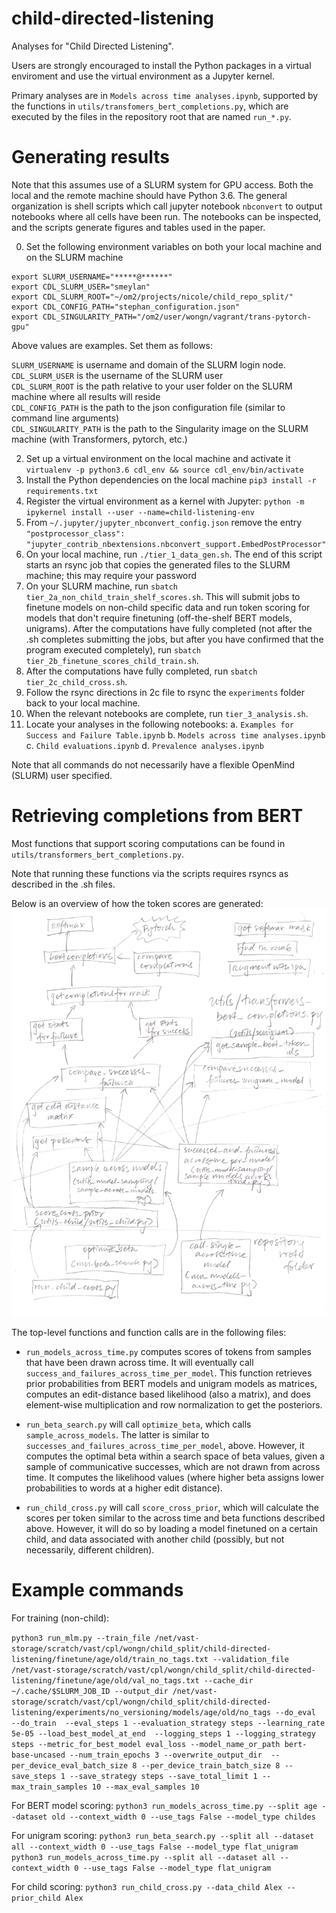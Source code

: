 # child-directed-listening

Analyses for "Child Directed Listening".

Users are strongly encouraged to install the Python packages in a virtual enviroment and use the virtual environment as a Jupyter kernel.

Primary analyses are in `Models across time analyses.ipynb`, supported by the functions in `utils/transfomers_bert_completions.py`, which are executed by the files in the repository root that are named `run_*.py`.

# Generating results

Note that this assumes use of a SLURM system for GPU access. Both the local and the remote machine should have Python 3.6. The general organization is shell scripts which call jupyter notebook `nbconvert` to output notebooks where all cells have been run. The notebooks can be inspected, and the scripts generate figures and tables used in the paper.

0. Set the following environment variables on both your local machine and on the SLURM machine
```
export SLURM_USERNAME="*****@******"  
export CDL_SLURM_USER="smeylan"  
export CDL_SLURM_ROOT="~/om2/projects/nicole/child_repo_split/"  
export CDL_CONFIG_PATH="stephan_configuration.json"  
export CDL_SINGULARITY_PATH="/om2/user/wongn/vagrant/trans-pytorch-gpu"  
```
Above values are examples. Set them as follows:

`SLURM_USERNAME` is username and domain of the SLURM login node.  
`CDL_SLURM_USER` is the username of the SLURM user  
`CDL_SLURM_ROOT` is the path relative to your user folder on the SLURM machine where all results will reside  
`CDL_CONFIG_PATH` is the path to the json configuration file (similar to command line arguments)  
`CDL_SINGULARITY_PATH` is the path to the Singularity image on the SLURM machine (with Transformers, pytorch, etc.)  
 
2. Set up a virtual environment on the local machine and activate it `virtualenv -p python3.6 cdl_env && source cdl_env/bin/activate`
3. Install the Python dependencies on the local machine `pip3 install -r requirements.txt`
4. Register the virtual environment as a kernel with Jupyter: `python -m ipykernel install --user --name=child-listening-env`
5. From `~/.jupyter/jupyter_nbconvert_config.json` remove the entry `"postprocessor_class": "jupyter_contrib_nbextensions.nbconvert_support.EmbedPostProcessor"`
6. On your local machine, run `./tier_1_data_gen.sh`. The end of this script starts an rsync job that copies the generated files to the SLURM machine; this may require your password
8. On your SLURM machine, run `sbatch tier_2a_non_child_train_shelf_scores.sh`. This will submit jobs to finetune models on non-child specific data and run token scoring for models that don't require finetuning (off-the-shelf BERT models, unigrams).
After the computations have fully completed (not after the .sh completes submitting the jobs, but after you have confirmed that the program executed completely), run `sbatch tier_2b_finetune_scores_child_train.sh`.
4. After the computations have fully completed, run `sbatch tier_2c_child_cross.sh`.
4. Follow the rsync directions in 2c file to rsync the `experiments` folder back to your local machine.
5. When the relevant notebooks are complete, run `tier_3_analysis.sh`.
6. Locate your analyses in the following notebooks:
    a. `Examples for Success and Failure Table.ipynb`
    b. `Models across time analyses.ipynb`
    c. `Child evaluations.ipynb`
    d. `Prevalence analyses.ipynb`

Note that all commands do not necessarily have a flexible OpenMind (SLURM) user specified.


# Retrieving completions from BERT

Most functions that support scoring computations can be found in `utils/transformers_bert_completions.py`.

Note that running these functions via the scripts requires rsyncs as described in the .sh files.

Below is an overview of how the token scores are generated:
![function relationships in transformers retrieval code](figures_info/codebase_diagram.jpg)

The top-level functions and function calls are in the following files:

- `run_models_across_time.py` computes scores of tokens from samples that have been drawn across time. It will eventually call `success_and_failures_across_time_per_model`. This function retrieves prior probabilities from BERT models and unigram models as matrices, computes an edit-distance based likelihood (also a matrix), and does element-wise multiplication and row normalization to get the posteriors.

- `run_beta_search.py` will call ``optimize_beta``, which calls ``sample_across_models``. The latter is similar to ``successes_and_failures_across_time_per_model``, above. However, it computes the optimal beta within a search space of beta values, given a sample of communicative successes, which are not drawn from across time. It computes the likelihood values (where higher beta assigns lower probabilities to words at a higher edit distance).

- `run_child_cross.py` will call ``score_cross_prior``, which will calculate the scores per token similar to the across time and beta functions described above. However, it will do so by loading a model finetuned on a certain child, and data associated with another child (possibly, but not necessarily, different children).

# Example commands

For training (non-child):

`python3 run_mlm.py --train_file /net/vast-storage/scratch/vast/cpl/wongn/child_split/child-directed-listening/finetune/age/old/train_no_tags.txt --validation_file /net/vast-storage/scratch/vast/cpl/wongn/child_split/child-directed-listening/finetune/age/old/val_no_tags.txt --cache_dir ~/.cache/$SLURM_JOB_ID --output_dir /net/vast-storage/scratch/vast/cpl/wongn/child_split/child-directed-listening/experiments/no_versioning/models/age/old/no_tags --do_eval  --do_train  --eval_steps 1 --evaluation_strategy steps --learning_rate 5e-05 --load_best_model_at_end  --logging_steps 1 --logging_strategy steps --metric_for_best_model eval_loss --model_name_or_path bert-base-uncased --num_train_epochs 3 --overwrite_output_dir  --per_device_eval_batch_size 8 --per_device_train_batch_size 8 --save_steps 1 --save_strategy steps --save_total_limit 1 --max_train_samples 10 --max_eval_samples 10`

For BERT model scoring:
`python3 run_models_across_time.py --split age --dataset old --context_width 0 --use_tags False --model_type childes`

For unigram scoring:
`python3 run_beta_search.py --split all --dataset all --context_width 0 --use_tags False --model_type flat_unigram`
`python3 run_models_across_time.py --split all --dataset all --context_width 0 --use_tags False --model_type flat_unigram`

For child scoring:
`python3 run_child_cross.py --data_child Alex --prior_child Alex`

